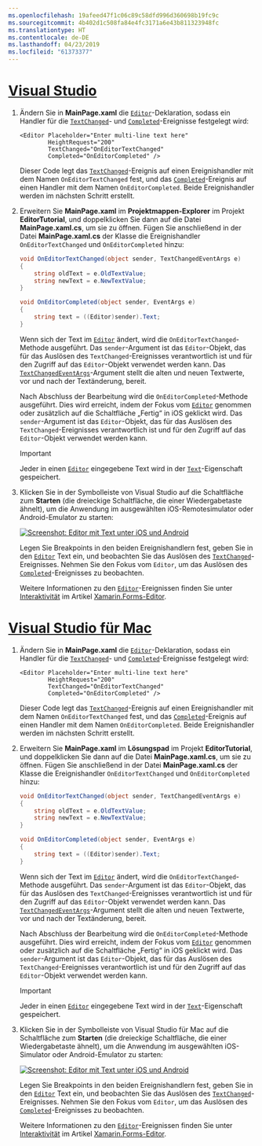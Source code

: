 ```yaml
---
ms.openlocfilehash: 19afeed47f1c06c89c58dfd996d360698b19fc9c
ms.sourcegitcommit: 4b402d1c508fa84e4fc3171a6e43b811323948fc
ms.translationtype: HT
ms.contentlocale: de-DE
ms.lasthandoff: 04/23/2019
ms.locfileid: "61373377"
---
```

# <a name="visual-studiotabvswin"></a>[Visual Studio](#tab/vswin)

1. Ändern Sie in **MainPage.xaml** die [`Editor`](xref:Xamarin.Forms.Editor)-Deklaration, sodass ein Handler für die [`TextChanged`](xref:Xamarin.Forms.Editor.TextChanged)- und [`Completed`](xref:Xamarin.Forms.Editor.Completed)-Ereignisse festgelegt wird:

    ```xaml
    <Editor Placeholder="Enter multi-line text here"
            HeightRequest="200"
            TextChanged="OnEditorTextChanged"
            Completed="OnEditorCompleted" />
    ```

    Dieser Code legt das [`TextChanged`](xref:Xamarin.Forms.Editor.TextChanged)-Ereignis auf einen Ereignishandler mit dem Namen `OnEditorTextChanged` fest, und das [`Completed`](xref:Xamarin.Forms.Editor.Completed)-Ereignis auf einen Handler mit dem Namen `OnEditorCompleted`. Beide Ereignishandler werden im nächsten Schritt erstellt.

1. Erweitern Sie **MainPage.xaml** im **Projektmappen-Explorer** im Projekt **EditorTutorial**, und doppelklicken Sie dann auf die Datei **MainPage.xaml.cs**, um sie zu öffnen. Fügen Sie anschließend in der Datei **MainPage.xaml.cs** der Klasse die Ereignishandler `OnEditorTextChanged` und `OnEditorCompleted` hinzu:

    ```csharp
    void OnEditorTextChanged(object sender, TextChangedEventArgs e)
    {
        string oldText = e.OldTextValue;
        string newText = e.NewTextValue;
    }

    void OnEditorCompleted(object sender, EventArgs e)
    {
        string text = ((Editor)sender).Text;
    }
    ```

    Wenn sich der Text im [`Editor`](xref:Xamarin.Forms.Editor) ändert, wird die `OnEditorTextChanged`-Methode ausgeführt. Das `sender`-Argument ist das `Editor`-Objekt, das für das Auslösen des `TextChanged`-Ereignisses verantwortlich ist und für den Zugriff auf das `Editor`-Objekt verwendet werden kann. Das [`TextChangedEventArgs`](xref:Xamarin.Forms.TextChangedEventArgs)-Argument stellt die alten und neuen Textwerte, vor und nach der Textänderung, bereit.

    Nach Abschluss der Bearbeitung wird die `OnEditorCompleted`-Methode ausgeführt. Dies wird erreicht, indem der Fokus vom [`Editor`](xref:Xamarin.Forms.Editor) genommen oder zusätzlich auf die Schaltfläche „Fertig“ in iOS geklickt wird. Das `sender`-Argument ist das `Editor`-Objekt, das für das Auslösen des `TextChanged`-Ereignisses verantwortlich ist und für den Zugriff auf das `Editor`-Objekt verwendet werden kann.

    > [!IMPORTANT]
    > Jeder in einen [`Editor`](xref:Xamarin.Forms.Editor) eingegebene Text wird in der [`Text`](xref:Xamarin.Forms.Editor.Text)-Eigenschaft gespeichert.

1. Klicken Sie in der Symbolleiste von Visual Studio auf die Schaltfläche zum **Starten** (die dreieckige Schaltfläche, die einer Wiedergabetaste ähnelt), um die Anwendung im ausgewählten iOS-Remotesimulator oder Android-Emulator zu starten:

    [![Screenshot: Editor mit Text unter iOS und Android](../images/text-changes.png "Editor mit Text")](../images/text-changes-large.png#lightbox "Editor mit Text")

    Legen Sie Breakpoints in den beiden Ereignishandlern fest, geben Sie in den [`Editor`](xref:Xamarin.Forms.Editor) Text ein, und beobachten Sie das Auslösen des [`TextChanged`](xref:Xamarin.Forms.Entry.TextChanged)-Ereignisses. Nehmen Sie den Fokus vom `Editor`, um das Auslösen des [`Completed`](xref:Xamarin.Forms.Entry.Completed)-Ereignisses zu beobachten.

    Weitere Informationen zu den [`Editor`](xref:Xamarin.Forms.Editor)-Ereignissen finden Sie unter [Interaktivität](~/xamarin-forms/user-interface/text/editor.md#interactivity) im Artikel [Xamarin.Forms-Editor](~/xamarin-forms/user-interface/text/editor.md).

# <a name="visual-studio-for-mactabvsmac"></a>[Visual Studio für Mac](#tab/vsmac)

1. Ändern Sie in **MainPage.xaml** die [`Editor`](xref:Xamarin.Forms.Editor)-Deklaration, sodass ein Handler für die [`TextChanged`](xref:Xamarin.Forms.Editor.TextChanged)- und [`Completed`](xref:Xamarin.Forms.Editor.Completed)-Ereignisse festgelegt wird:

    ```xaml
    <Editor Placeholder="Enter multi-line text here"
            HeightRequest="200"
            TextChanged="OnEditorTextChanged"
            Completed="OnEditorCompleted" />
    ```

    Dieser Code legt das [`TextChanged`](xref:Xamarin.Forms.Editor.TextChanged)-Ereignis auf einen Ereignishandler mit dem Namen `OnEditorTextChanged` fest, und das [`Completed`](xref:Xamarin.Forms.Editor.Completed)-Ereignis auf einen Handler mit dem Namen `OnEditorCompleted`. Beide Ereignishandler werden im nächsten Schritt erstellt.

1. Erweitern Sie **MainPage.xaml** im **Lösungspad** im Projekt **EditorTutorial**, und doppelklicken Sie dann auf die Datei **MainPage.xaml.cs**, um sie zu öffnen. Fügen Sie anschließend in der Datei **MainPage.xaml.cs** der Klasse die Ereignishandler `OnEditorTextChanged` und `OnEditorCompleted` hinzu:

    ```csharp
    void OnEditorTextChanged(object sender, TextChangedEventArgs e)
    {
        string oldText = e.OldTextValue;
        string newText = e.NewTextValue;
    }

    void OnEditorCompleted(object sender, EventArgs e)
    {
        string text = ((Editor)sender).Text;
    }
    ```

    Wenn sich der Text im [`Editor`](xref:Xamarin.Forms.Editor) ändert, wird die `OnEditorTextChanged`-Methode ausgeführt. Das `sender`-Argument ist das `Editor`-Objekt, das für das Auslösen des `TextChanged`-Ereignisses verantwortlich ist und für den Zugriff auf das `Editor`-Objekt verwendet werden kann. Das [`TextChangedEventArgs`](xref:Xamarin.Forms.TextChangedEventArgs)-Argument stellt die alten und neuen Textwerte, vor und nach der Textänderung, bereit.

    Nach Abschluss der Bearbeitung wird die `OnEditorCompleted`-Methode ausgeführt. Dies wird erreicht, indem der Fokus vom [`Editor`](xref:Xamarin.Forms.Editor) genommen oder zusätzlich auf die Schaltfläche „Fertig“ in iOS geklickt wird. Das `sender`-Argument ist das `Editor`-Objekt, das für das Auslösen des `TextChanged`-Ereignisses verantwortlich ist und für den Zugriff auf das `Editor`-Objekt verwendet werden kann.

    > [!IMPORTANT]
    > Jeder in einen [`Editor`](xref:Xamarin.Forms.Editor) eingegebene Text wird in der [`Text`](xref:Xamarin.Forms.Editor.Text)-Eigenschaft gespeichert.

1. Klicken Sie in der Symbolleiste von Visual Studio für Mac auf die Schaltfläche zum **Starten** (die dreieckige Schaltfläche, die einer Wiedergabetaste ähnelt), um die Anwendung im ausgewählten iOS-Simulator oder Android-Emulator zu starten:

    [![Screenshot: Editor mit Text unter iOS und Android](../images/text-changes.png "Editor mit Text")](../images/text-changes-large.png#lightbox "Editor mit Text")

    Legen Sie Breakpoints in den beiden Ereignishandlern fest, geben Sie in den [`Editor`](xref:Xamarin.Forms.Editor) Text ein, und beobachten Sie das Auslösen des [`TextChanged`](xref:Xamarin.Forms.Entry.TextChanged)-Ereignisses. Nehmen Sie den Fokus vom `Editor`, um das Auslösen des [`Completed`](xref:Xamarin.Forms.Entry.Completed)-Ereignisses zu beobachten.

    Weitere Informationen zu den [`Editor`](xref:Xamarin.Forms.Editor)-Ereignissen finden Sie unter [Interaktivität](~/xamarin-forms/user-interface/text/editor.md#interactivity) im Artikel [Xamarin.Forms-Editor](~/xamarin-forms/user-interface/text/editor.md).
